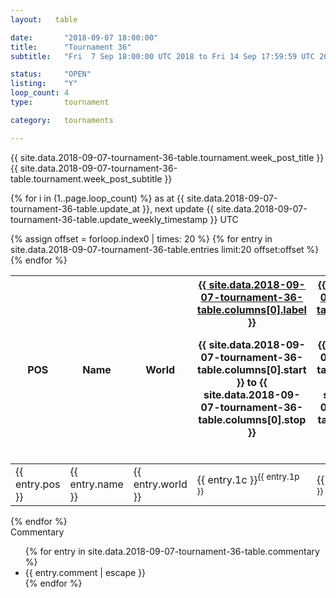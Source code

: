 ```yaml
---
layout:   table

date: 		"2018-09-07 18:00:00"
title: 		"Tournament 36"
subtitle: 	"Fri  7 Sep 18:00:00 UTC 2018 to Fri 14 Sep 17:59:59 UTC 2018"

status:     "OPEN"
listing:    "Y"
loop_count: 4
type:       tournament

category:   tournaments

---
```

<div class="table_header">
  <span class="table_title">{{ site.data.2018-09-07-tournament-36-table.tournament.week_post_title }}</span><br>
  <span class="table_subtitle">{{ site.data.2018-09-07-tournament-36-table.tournament.week_post_subtitle }}</span>  
</div>

{% for i in (1..page.loop_count) %}
<span class="table_nextupdate">as at {{ site.data.2018-09-07-tournament-36-table.update_at }}, next update {{ site.data.2018-09-07-tournament-36-table.update_weekly_timestamp }} UTC</span> 
<table class="week_table">
  <colgroup>
    <col style="width:18px">
    <col style="width:55px">
    <col style="width:55px">
    <col style="width:14px">
    <col style="width:14px">
    <col style="width:14px">
    <col style="width:14px">
    <col style="width:14px">
    <col style="width:14px">
    <col style="width:14px">
    <col style="width:18px">
  </colgroup>
  <thead>
    <tr>
      <th>POS</th>
      <th class="AlignLeft">Name</th>
      <th class="AlignLeft">World</th>
      <th><div class="label"><a href="{{ site.data.2018-09-07-tournament-36-table.columns[0].url }}">{{ site.data.2018-09-07-tournament-36-table.columns[0].label }}</a><p class="onhover">{{ site.data.2018-09-07-tournament-36-table.columns[0].start }} to {{ site.data.2018-09-07-tournament-36-table.columns[0].stop }}</p></div>​</th>
      <th><div class="label"><a href="{{ site.data.2018-09-07-tournament-36-table.columns[1].url }}">{{ site.data.2018-09-07-tournament-36-table.columns[1].label }}</a><p class="onhover">{{ site.data.2018-09-07-tournament-36-table.columns[1].start }} to {{ site.data.2018-09-07-tournament-36-table.columns[1].stop }}</p></div>​</th>
      <th><div class="label"><a href="{{ site.data.2018-09-07-tournament-36-table.columns[2].url }}">{{ site.data.2018-09-07-tournament-36-table.columns[2].label }}</a><p class="onhover">{{ site.data.2018-09-07-tournament-36-table.columns[2].start }} to {{ site.data.2018-09-07-tournament-36-table.columns[2].stop }}</p></div>​</th>
      <th><div class="label"><a href="{{ site.data.2018-09-07-tournament-36-table.columns[3].url }}">{{ site.data.2018-09-07-tournament-36-table.columns[3].label }}</a><p class="onhover">{{ site.data.2018-09-07-tournament-36-table.columns[3].start }} to {{ site.data.2018-09-07-tournament-36-table.columns[3].stop }}</p></div>​</th>
      <th><div class="label"><a href="{{ site.data.2018-09-07-tournament-36-table.columns[4].url }}">{{ site.data.2018-09-07-tournament-36-table.columns[4].label }}</a><p class="onhover">{{ site.data.2018-09-07-tournament-36-table.columns[4].start }} to {{ site.data.2018-09-07-tournament-36-table.columns[4].stop }}</p></div>​</th>
      <th><div class="label"><a href="{{ site.data.2018-09-07-tournament-36-table.columns[5].url }}">{{ site.data.2018-09-07-tournament-36-table.columns[5].label }}</a><p class="onhover">{{ site.data.2018-09-07-tournament-36-table.columns[5].start }} to {{ site.data.2018-09-07-tournament-36-table.columns[5].stop }}</p></div>​</th>
      <th><div class="label"><a href="{{ site.data.2018-09-07-tournament-36-table.columns[6].url }}">{{ site.data.2018-09-07-tournament-36-table.columns[6].label }}</a><p class="onhover">{{ site.data.2018-09-07-tournament-36-table.columns[6].start }} to {{ site.data.2018-09-07-tournament-36-table.columns[6].stop }}</p></div>​</th>
      <th>Total</th>
    </tr>
  </thead>
  {% assign offset = forloop.index0 | times: 20 %}
  <tbody>
    {% for entry in site.data.2018-09-07-tournament-36-table.entries limit:20 offset:offset %}
      <tr>
        <td class="pl{{ entry.pos }}">{{ entry.pos }}</td>
        <td class="AlignLeft">{{ entry.name }}</td>
        <td class="AlignLeft">{{ entry.world }}</td>
        <td class="pl{{ entry.1p }}">{{ entry.1c }}<sup>{{ entry.1p }}</sup></td>
        <td class="pl{{ entry.2p }}">{{ entry.2c }}<sup>{{ entry.2p }}</sup></td>
        <td class="pl{{ entry.3p }}">{{ entry.3c }}<sup>{{ entry.3p }}</sup></td>
        <td class="pl{{ entry.4p }}">{{ entry.4c }}<sup>{{ entry.4p }}</sup></td>
        <td class="pl{{ entry.5p }}">{{ entry.5c }}<sup>{{ entry.5p }}</sup></td>
        <td class="pl{{ entry.6p }}">{{ entry.6c }}<sup>{{ entry.6p }}</sup></td>
        <td class="pl{{ entry.7p }}">{{ entry.7c }}<sup>{{ entry.7p }}</sup></td>
        <td>{{ entry.total }}</td>
      </tr>
    {% endfor %}  
  </tbody>
</table>
<div class="leaderboard"></div>
{% endfor %}

<div class="commentary">
  <span class="commentary_title">Commentary</span>
  <ul>
    {% for entry in site.data.2018-09-07-tournament-36-table.commentary %}
    <li class="commentary_list">{{ entry.comment | escape }}</li>
    {% endfor %}
  </ul>
</div>





